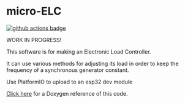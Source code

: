 # micro-ELC

[![github actions badge](https://github.com/joshua-8/micro-ELC/actions/workflows/CI.yml/badge.svg)](https://github.com/joshua-8/micro-ELC/CIplatformio)

WORK IN PROGRESS!

This software is for making an Electronic Load Controller.

It can use various methods for adjusting its load in order to keep the frequency of a synchronous generator constant.

Use PlatformIO to upload to an esp32 dev module

[Click here](https://joshua-8.github.io/micro-ELC/hierarchy.html) for a Doxygen reference of this code.

